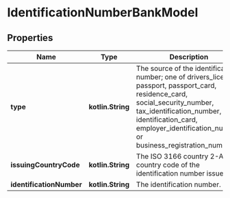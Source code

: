 
# IdentificationNumberBankModel

## Properties
Name | Type | Description | Notes
------------ | ------------- | ------------- | -------------
**type** | **kotlin.String** | The source of the identification number; one of drivers_license, passport, passport_card, residence_card, social_security_number, tax_identification_number, identification_card, employer_identification_number, or business_registration_number. | 
**issuingCountryCode** | **kotlin.String** | The ISO 3166 country 2-Alpha country code of the identification number issuer. | 
**identificationNumber** | **kotlin.String** | The identification number. | 



